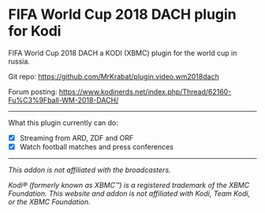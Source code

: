 #  FIFA World Cup 2018 DACH plugin for Kodi

FIFA World Cup 2018 DACH a KODI (XBMC) plugin for the world cup in russia.

Git repo: https://github.com/MrKrabat/plugin.video.wm2018dach

Forum posting: https://www.kodinerds.net/index.php/Thread/62160-Fu%C3%9Fball-WM-2018-DACH/
***

What this plugin currently can do:
- [x] Streaming from ARD, ZDF and ORF
- [x] Watch football matches and press conferences
***

_This addon is not affiliated with the broadcasters._

_Kodi® (formerly known as XBMC™) is a registered trademark of the XBMC Foundation.
This website and addon is not affiliated with Kodi, Team Kodi, or the XBMC Foundation._